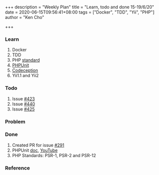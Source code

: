 +++
description = "Weekly Plan"
title = "Learn, todo and done 15-19/6/20"
date = 2020-06-15T09:56:41+08:00
tags = ["Docker", "TDD", "Yii", "PHP"]
author = "Ken Cho"

+++
### Learn
1. Docker    
2. TDD
3. PHP [standard](https://www.php-fig.org/psr/psr-1/)
4. [PHPUnit](https://phpunit.readthedocs.io/en/7.0/)
5. [Codeception](https://codeception.com/quickstart)
3. Yii1.1 and Yii2 

### Todo
1. Issue [#423](https://github.com/gigascience/gigadb-website/issues/423)
2. Issue [#440](https://github.com/gigascience/gigadb-website/issues/440)
3. Issue [#425](https://github.com/gigascience/gigadb-website/issues/425)


### Problem


### Done
1. Created PR for issue [#291](https://github.com/gigascience/gigadb-website/issues/291)
2. PHPUnit [doc](https://phpunit.readthedocs.io/en/7.0/), [YouTube](https://www.youtube.com/watch?v=k9ak_rv9X0Y)
3. PHP Standards: PSR-1, PSR-2 and PSR-12

### Reference
